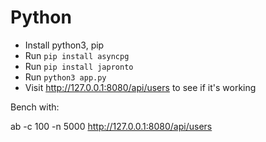 # Python

- Install python3, pip
- Run `pip install asyncpg`
- Run `pip install japronto`
- Run `python3 app.py`
- Visit http://127.0.0.1:8080/api/users to see if it's working

Bench with:

  ab -c 100 -n 5000 http://127.0.0.1:8080/api/users